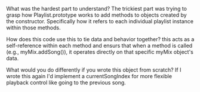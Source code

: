 What was the hardest part to understand?
The trickiest part was trying to grasp how Playlist.prototype works to add methods to objects created by the constructor. 
Specifically how it refers to each individual playlist instance within those methods.

How does this code use this to tie data and behavior together?
this acts as a self-reference within each method and ensurs that when a method is called (e.g., myMix.addSong()), 
it operates directly on that specific myMix object's data.

What would you do differently if you wrote this object from scratch?
If I wrote this again I'd implement a currentSongIndex for more flexible playback control like going to the previous song.
